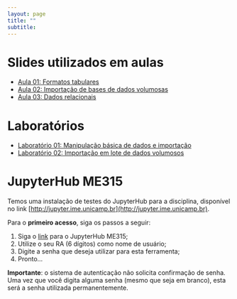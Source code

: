```yaml
---
layout: page
title: ""
subtitle:
---
```


# Slides utilizados em aulas

- [Aula 01: Formatos tabulares](aulas/aula01.pdf)
- [Aula 02: Importação de bases de dados volumosas](aulas/aula02.pdf)
- [Aula 03: Dados relacionais](aulas/aula03.pdf)

# Laboratórios

- [Laboratório 01: Manipulação básica de dados e importação](laboratorios/lab01.html)
- [Laboratório 02: Importação em lote de dados volumosos](laboratorios/lab02.html)

# JupyterHub ME315

Temos uma instalação de testes do JupyterHub para a disciplina, disponível no link [http://jupyter.ime.unicamp.br](http://jupyter.ime.unicamp.br).

Para o **primeiro acesso**, siga os passos a seguir:

1. Siga o [link](http://jupyter.ime.unicamp.br) para o JupyterHub ME315;
2. Utilize o seu RA (6 dígitos) como nome de usuário;
3. Digite a senha que deseja utilizar para esta ferramenta;
4. Pronto...

**Importante**: o sistema de autenticação não solicita confirmação de senha. Uma vez que você digita alguma senha (mesmo que seja em branco), esta será a senha utilizada permanentemente.
